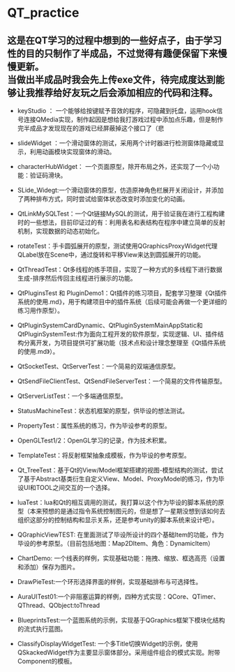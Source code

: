 # QT_practice
这是在QT学习的过程中想到的一些好点子，由于学习性的目的只制作了半成品，不过觉得有趣便保留下来慢慢更新。  
当做出半成品时我会先上传exe文件，待完成度达到能够让我推荐给好友玩之后会添加相应的代码和注释。
---
* keyStudio ： 一个能够给按键赋予音效的程序，可隐藏到托盘，运用hook信号连接QMedia实现，制作起因是想给我打游戏过程中添加点乐趣，但是制作完半成品才发现现在的游戏已经屏蔽掉这个接口了（悲

* slideWidget ：一个滑动窗体的测试，采用两个计时器进行检测窗体隐藏或显示，利用动画模块实现窗体的滑动。

* characterHubWidget： 一个页面原型，除开布局之外，还实现了一个小功能：验证码滑块。

* SLide_Widegt:一个滑动窗体的原型，仿造原神角色栏展开关闭设计，并添加了两种排布方式，同时尝试给窗体状态改变时添加变化的动画。

* QtLinkMySQLTest：一个Qt链接MySQL的测试，用于验证我在进行工程构建时的一些想法，目前印证过的有：利用表名和表结构在程序中建立简单的反射机制，实现数据的动态初始化。

* rotateTest：手卡圆弧展开的原型，测试使用QGraphicsProxyWidget代理QLabel放在Scene中，通过旋转和平移View来达到圆弧展开的功能。

* QtThreadTest：Qt多线程的练手项目，实现了一种方式的多线程下进行数据生成-排序然后传回主线程进行展示的功能。

* QtPluginsTest 和 PluginDemo1：Qt插件的练习项目，配套学习整理《Qt插件系统的使用.md》，用于构建项目中的插件系统（后续可能会再做一个更详细的练习用作原型）。

* QtPluginSystemCardDynamic、QtPluginSystemMainAppStatic和QtPluginSystemTest:作为面向工程开发的软件原型，实现逻辑、UI、插件结构分离开发，为项目提供可扩展功能（技术点和设计理念整理至《Qt插件系统的使用.md》）。

* QtSocketTest、QtServerTest：一个简易的双端通信原型。

* QtSendFileClientTest、QtSendFileServerTest：一个简易的文件传输原型。

* QtServerListTest：一个多端通信原型。

* StatusMachineTest：状态机框架的原型，供毕设的想法测试。

* PropertyTest：属性系统的练习，作为毕设参考的原型。

* OpenGLTest1/2：OpenGL学习的记录，作为技术积累。

* TemplateTest：将反射框架抽象成模板，作为毕设的参考原型。

* Qt_TreeTest：基于Qt的View/Model框架搭建的视图-模型结构的测试，尝试了基于Abstract基类衍生自定义View、Model、ProxyModel的练习，作为毕设UI和TOOL之间交互的一个选择。

* luaTest：lua和Qt的相互调用的测试，我打算以这个作为毕设的脚本系统的原型（本来预想的是通过指令系统控制图元的，但是想了一星期没想到该如何去组织这部分的控制结构和显示关系，还是参考unity的脚本系统来设计吧）。

* QGraphicViewTEST: 在里面测试了毕设所设计的四个基础Item的功能，作为毕设的参考原型。（目前包括地图：Map2DItem、角色：DynamicItem）

* ChartDemo: 一个线表的样例，实现基础功能：拖拽、缩放、框选高亮（设置和添加）保存为图片。

* DrawPieTest:一个环形选择界面的样例，实现基础排布与可选择性。

* AuraUITest01:一个非阻塞运算的样例，四种方式实现：QCore、QTimer、QThread、QObject:toThread

* BlueprintsTest:一个蓝图系统的示例，实现基于QGraphics框架下模块化结构的流式执行蓝图。

* ClassifyDisplayWidgetTest: 一个多Title切换Widget的示例，使用QSkackedWidget作为主要显示窗体部分。采用组件组合的模式实现。附带Component的模板。

    
